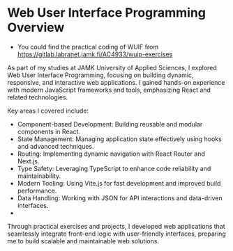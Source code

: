 # Web User Interface Programming Overview

- You could find the practical coding of WUIF from https://gitlab.labranet.jamk.fi/AC4933/wuip-exercises

As part of my studies at JAMK University of Applied Sciences, I explored Web User Interface Programming, focusing on building dynamic, responsive, and interactive web applications. I gained hands-on experience with modern JavaScript frameworks and tools, emphasizing React and related technologies.

Key areas I covered include:

- Component-based Development: Building reusable and modular components in React.
- State Management: Managing application state effectively using hooks and advanced techniques.
- Routing: Implementing dynamic navigation with React Router and Next.js.
- Type Safety: Leveraging TypeScript to enhance code reliability and maintainability.
- Modern Tooling: Using Vite.js for fast development and improved build performance.
- Data Handling: Working with JSON for API interactions and data-driven interfaces.
- 
Through practical exercises and projects, I developed web applications that seamlessly integrate front-end logic with user-friendly interfaces, preparing me to build scalable and maintainable web solutions.
